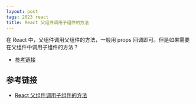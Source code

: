 ```yaml
---
layout: post
tags: 2023 react
title: React 父组件调用子组件的方法
---
```


在 React 中，父组件调用父组件的方法，一般用 props 回调即可。但是如果需要在父组件中调用子组件的方法？

<!-- vim-markdown-toc GFM -->

- [参考链接](#参考链接)

<!-- vim-markdown-toc -->

## 参考链接

- [React 父组件调用子组件的方法](https://juejin.cn/post/6977367229960552455)
